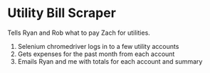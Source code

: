 # Utility Bill Scraper
Tells Ryan and Rob what to pay Zach for utilities.

1. Selenium chromedriver logs in to a few utility accounts 
2. Gets expenses for the past month from each account
3. Emails Ryan and me with totals for each account and summary